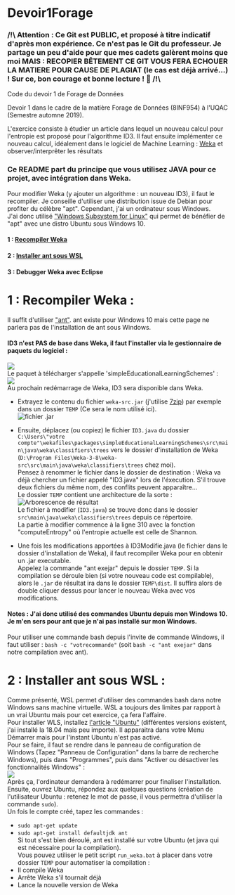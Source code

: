 # Devoir1Forage
### /!\ Attention : Ce Git est PUBLIC, et proposé à titre indicatif d'après mon expérience. Ce n'est pas le Git du professeur. Je partage un peu d'aide pour que mes cadets galèrent moins que moi MAIS : RECOPIER BÊTEMENT CE GIT VOUS FERA ECHOUER LA MATIERE POUR CAUSE DE  PLAGIAT (le cas est déjà arrivé...) ! Sur ce, bon courage et bonne lecture ! 🙂  /!\ 
Code du devoir 1 de Forage de Données

Devoir 1 dans le cadre de la matière Forage de Données (8INF954) à l'UQAC (Semestre automne 2019).

L'exercice consiste à étudier un article dans lequel un nouveau calcul pour l'entropie est proposé pour l'algorithme ID3. Il faut ensuite implémenter ce nouveau calcul, idéalement dans le logiciel de Machine Learning : [Weka](https://www.cs.waikato.ac.nz/ml/weka/ "Site de Weka") et observer/interprêter les résultats

### Ce README part du principe que vous utilisez JAVA pour ce projet, avec intégration dans Weka.

Pour modifier Weka (y ajouter un algorithme : un nouveau ID3), il faut le recompiler. Je conseille d'utiliser une distribution issue de Debian pour profiter du célèbre "apt". Cependant, j'ai un ordinateur sous Windows.  
J'ai donc utilisé ["Windows Subsystem for Linux"](https://en.wikipedia.org/wiki/Windows_Subsystem_for_Linux "Wikipedia vers WSL") qui permet de bénéfier de "apt" avec une distro Ubuntu sous Windows 10.
#### 1 : [Recompiler Weka](#1--recompiler-weka-)
#### 2 : [Installer ant sous WSL](#2--installer-ant-sous-wsl-)
#### 3 : Debugger Weka avec Eclipse

# 1 : Recompiler Weka :
Il suffit d'utiliser ["ant"](https://ant.apache.org/ "Site officiel de \"ant\""). ant existe pour Windows 10 mais cette page ne parlera pas de l'installation de ant sous Windows.    
#### ID3 n'est PAS de base dans Weka, il faut l'installer via le gestionnaire de paquets du logiciel :  
![](https://lh4.googleusercontent.com/C4WsuqlwkA92Xddej4OL65I6leRZJWcTDo5jlf3MehVDv5CHgvXfLUYoMyyOq_SmBuerOqezbhSP24YxSBV9=w1920-h435)  
Le paquet à télécharger s'appelle 'simpleEducationalLearningSchemes' :  
![](https://lh3.googleusercontent.com/2ZhWcNmuNWutdYELbm_OXHmtZ8RGilHOixZPT39wndiFixpwGzWceS_Q226HJB9cWLUrETveHa92NQIjxg8T=w1920-h435)  
Au prochain redémarrage de Weka, ID3 sera disponible dans Weka.  
* Extrayez le contenu du fichier `weka-src.jar` (j'utilise [7zip](https://www.7-zip.org/)) par exemple dans un dossier `TEMP` (Ce sera le nom utilisé ici).  
![fichier .jar](https://lh6.googleusercontent.com/x4SAbTeORvMp1Ow_FGh9BuTL_hTROsK52FPhp9XIFhM3czOAPfTWqyonHWeI3gPX0EkxxOrH7p6vwvroPLeY=w1920-h947-rw "weka-src.jar fichier")  
* Ensuite, déplacez (ou copiez) le fichier `ID3.java` du dossier  
`C:\Users\"votre compte"\wekafiles\packages\simpleEducationalLearningSchemes\src\main\java\weka\classifiers\trees` vers le dossier d'installation de Weka (`D:\Program Files\Weka-3-8\weka-src\src\main\java\weka\classifiers\trees` chez moi).  
Pensez à renommer le fichier dans le dossier de destination : Weka va déjà chercher un fichier appelé "ID3.java" lors de l'éxecution. S'il trouve deux fichiers du même nom, des conflits peuvent apparaître...  
Le dossier `TEMP` contient une architecture de la sorte :  
![Arborescence de résultat](https://lh3.googleusercontent.com/CTjIFSUDwrLAF8LAOZTfIa61HpjzVbJqYqUahHfmuDvoU4HYjPbuxJQsOxyDP20BfodU-M7XJnzF5D8XUPS4=w1920-h435)  
Le fichier à modifier (`ID3.java`) se trouve donc dans le dossier `src\main\java\weka\classifiers\trees` depuis ce répertoire.  
La partie à modifier commence à la ligne 310 avec la fonction "computeEntropy" où l'entropie actuelle est celle de Shannon.  

* Une fois les modifications apportées à ID3Modifie.java (le fichier dans le dossier d'installation de Weka), il faut recompiler Weka pour en obtenir un .jar executable.  
Appelez la commande "ant exejar" depuis le dossier `TEMP`. Si la compilation se déroule bien (si votre nouveau code est compilable), alors le `.jar` de résultat ira dans le dossier `TEMP\dist`. Il suffira alors de double cliquer dessus pour lancer le nouveau Weka avec vos modifications.

#### Notes : J'ai donc utilisé des commandes Ubuntu depuis mon Windows 10. Je m'en sers pour ant que je n'ai pas installé sur mon Windows.  
Pour utiliser une commande bash depuis l'invite de commande Windows, il faut utiliser : `bash -c "votrecommande"` (soit `bash -c "ant exejar"` dans notre compilation avec ant).

# 2 : Installer ant sous WSL :  
Comme présenté, WSL permet d'utiliser des commandes bash dans notre Windows sans machine virtuelle. WSL a toujours des limites par rapport à un vrai Ubuntu mais pour cet exercice, ça fera l'affaire.  
Pour installer WLS, installez [l'article "Ubuntu"](https://www.microsoft.com/store/productId/9NBLGGH4MSV6) (différentes versions existent, j'ai installé la 18.04 mais peu importe). Il apparaitra dans votre Menu Démarrer mais pour l'instant Ubuntu n'est pas activé.  
Pour se faire, il faut se rendre dans le panneau de configuration de Windows (Tapez "Panneau de Configuration" dans la barre de recherche Windows), puis dans "Programmes", puis dans "Activer ou désactiver les fonctionnalités Windows" :  
![](https://lh4.googleusercontent.com/qZqnp4_h1gDj0VKOueY4cOibwan-ZZNskJvuf-nQBhlHyeeb3AIJd0sVcbg8a8q9whN2w-lvs42x7m24ZKbm=w1920-h947-rw)  
Après ça, l'ordinateur demandera à redémarrer pour finaliser l'installation.
Ensuite, ouvrez Ubuntu, répondez aux quelques questions (création de l'utilisateur Ubuntu : retenez le mot de passe, il vous permettra d'utiliser la commande `sudo`).  
Un fois le compte créé, tapez les commandes :
* `sudo apt-get update`
* `sudo apt-get install defaultjdk ant`  
Si tout s'est bien déroulé, ant est installé sur votre Ubuntu (et java qui est nécessaire pour la compilation).  
Vous pouvez utiliser le petit script `run_weka.bat` à placer dans votre dossier `TEMP` pour automatiser la compilation :  
* Il compile Weka
* Arrête Weka s'il tournait déjà
* Lance la nouvelle version de Weka  
